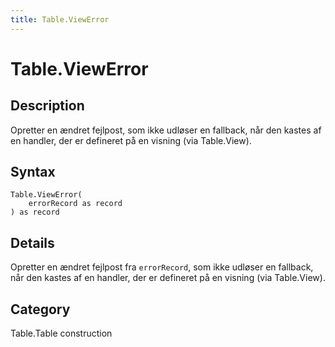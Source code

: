 ```yaml
---
title: Table.ViewError
---
```


# Table.ViewError


## Description

Opretter en ændret fejlpost, som ikke udløser en fallback, når den kastes af en handler, der er defineret på en visning (via Table.View).


## Syntax

```powerquery
Table.ViewError(
    errorRecord as record
) as record
```


## Details

Opretter en ændret fejlpost fra <code>errorRecord</code>, som ikke udløser en fallback, når den kastes af en handler, der er defineret på en visning (via Table.View).



## Category
Table.Table construction
